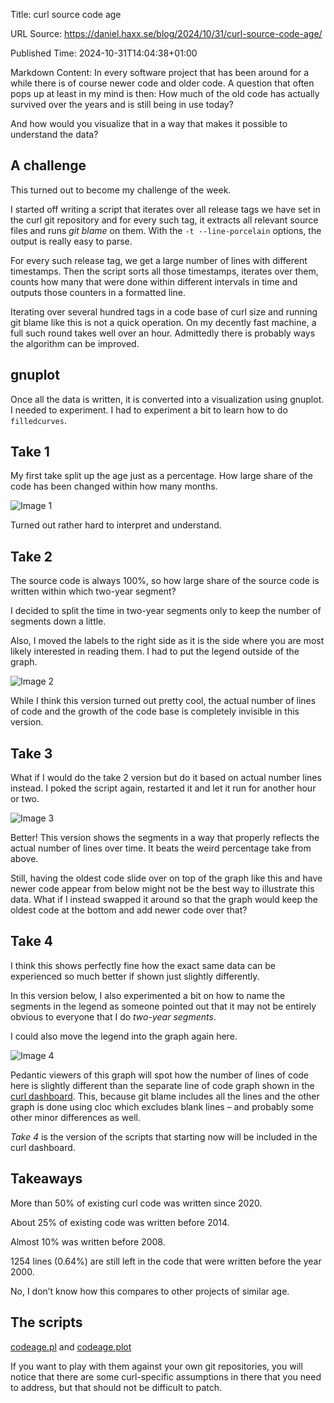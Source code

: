 Title: curl source code age

URL Source: https://daniel.haxx.se/blog/2024/10/31/curl-source-code-age/

Published Time: 2024-10-31T14:04:38+01:00

Markdown Content:
In every software project that has been around for a while there is of course newer code and older code. A question that often pops up at least in my mind is then: How much of the old code has actually survived over the years and is still being in use today?

And how would you visualize that in a way that makes it possible to understand the data?

A challenge
-----------

This turned out to become my challenge of the week.

I started off writing a script that iterates over all release tags we have set in the curl git repository and for every such tag, it extracts all relevant source files and runs _git blame_ on them. With the `-t --line-porcelain` options, the output is really easy to parse.

For every such release tag, we get a large number of lines with different timestamps. Then the script sorts all those timestamps, iterates over them, counts how many that were done within different intervals in time and outputs those counters in a formatted line.

Iterating over several hundred tags in a code base of curl size and running git blame like this is not a quick operation. On my decently fast machine, a full such round takes well over an hour. Admittedly there is probably ways the algorithm can be improved.

gnuplot
-------

Once all the data is written, it is converted into a visualization using gnuplot. I needed to experiment. I had to experiment a bit to learn how to do `filledcurves`.

Take 1
------

My first take split up the age just as a percentage. How large share of the code has been changed within how many months.

![Image 1](https://daniel.haxx.se/blog/wp-content/uploads/2024/10/take1.png)

Turned out rather hard to interpret and understand.

Take 2
------

The source code is always 100%, so how large share of the source code is written within which two-year segment?

I decided to split the time in two-year segments only to keep the number of segments down a little.

Also, I moved the labels to the right side as it is the side where you are most likely interested in reading them. I had to put the legend outside of the graph.

![Image 2](https://daniel.haxx.se/blog/wp-content/uploads/2024/10/take2.png)

While I think this version turned out pretty cool, the actual number of lines of code and the growth of the code base is completely invisible in this version.

Take 3
------

What if I would do the take 2 version but do it based on actual number lines instead. I poked the script again, restarted it and let it run for another hour or two.

![Image 3](https://daniel.haxx.se/blog/wp-content/uploads/2024/10/take3.png)

Better! This version shows the segments in a way that properly reflects the actual number of lines over time. It beats the weird percentage take from above.

Still, having the oldest code slide over on top of the graph like this and have newer code appear from below might not be the best way to illustrate this data. What if I instead swapped it around so that the graph would keep the oldest code at the bottom and add newer code over that?

Take 4
------

I think this shows perfectly fine how the exact same data can be experienced so much better if shown just slightly differently.

In this version below, I also experimented a bit on how to name the segments in the legend as someone pointed out that it may not be entirely obvious to everyone that I do _two-year segments_.

I could also move the legend into the graph again here.

![Image 4](https://daniel.haxx.se/blog/wp-content/uploads/2024/10/Screenshot-2024-10-31-at-13-39-29-Gnuplot.png)

Pedantic viewers of this graph will spot how the number of lines of code here is slightly different than the separate line of code graph shown in the [curl dashboard](https://curl.se/dashboard.html). This, because git blame includes all the lines and the other graph is done using cloc which excludes blank lines – and probably some other minor differences as well.

_Take 4_ is the version of the scripts that starting now will be included in the curl dashboard.

Takeaways
---------

More than 50% of existing curl code was written since 2020.

About 25% of existing code was written before 2014.

Almost 10% was written before 2008.

1254 lines (0.64%) are still left in the code that were written before the year 2000.

No, I don’t know how this compares to other projects of similar age.

The scripts
-----------

[codeage.pl](https://github.com/curl/stats/blob/master/codeage.pl) and [codeage.plot](https://github.com/curl/stats/blob/master/codeage.plot)

If you want to play with them against your own git repositories, you will notice that there are some curl-specific assumptions in there that you need to address, but that should not be difficult to patch.
